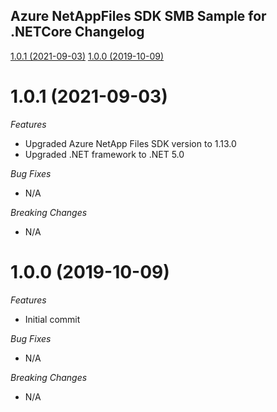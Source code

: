 ## Azure NetAppFiles SDK SMB Sample for .NETCore Changelog

[1.0.1 (2021-09-03)](#1.0.1 (2021-09-03))
[1.0.0 (2019-10-09)](#1.0.0 (2019-10-09))

# 1.0.1 (2021-09-03)

*Features*
* Upgraded Azure NetApp Files SDK version to 1.13.0
* Upgraded .NET framework to .NET 5.0

*Bug Fixes*
* N/A

*Breaking Changes*
* N/A

# 1.0.0 (2019-10-09)

*Features*
* Initial commit

*Bug Fixes*
* N/A

*Breaking Changes*
* N/A

